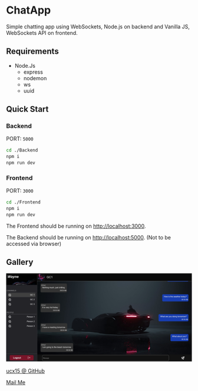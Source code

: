 # ChatApp

Simple chatting app using WebSockets, Node.js on backend and Vanilla JS, WebSockets API on frontend.

## Requirements

- Node.Js
  - express
  - nodemon
  - ws
  - uuid

## Quick Start

### Backend

PORT: `5000`

```bash
cd ./Backend
npm i
npm run dev
```

### Frontend

PORT: `3000`

```bash
cd ./Frontend
npm i
npm run dev
```

The Frontend should be running on [http://localhost:3000](http://localhost:3000).

The Backend should be running on [http://localhost:5000](http://localhost:5000). (Not to be accessed via browser)

## Gallery

![Img1](Showcase/img1.png)

[ucx15 @ GitHub](https://github.com/ucx15)

[Mail Me](mailto:inboxofuc@gmail.com)
